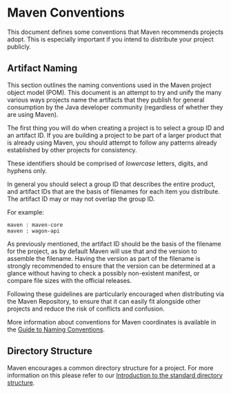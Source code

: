# Maven Conventions
<!--
Licensed to the Apache Software Foundation (ASF) under one
or more contributor license agreements.  See the NOTICE file
distributed with this work for additional information
regarding copyright ownership.  The ASF licenses this file
to you under the Apache License, Version 2.0 (the
"License"); you may not use this file except in compliance
with the License.  You may obtain a copy of the License at

    http://www.apache.org/licenses/LICENSE-2.0

Unless required by applicable law or agreed to in writing,
software distributed under the License is distributed on an
"AS IS" BASIS, WITHOUT WARRANTIES OR CONDITIONS OF ANY
KIND, either express or implied.  See the License for the
specific language governing permissions and limitations
under the License.
-->
This document defines some conventions that Maven recommends projects
adopt. This is especially important if you intend to distribute your
project publicly.

## Artifact Naming

This section outlines the naming conventions used in the Maven project
object model (POM). This document is an attempt to try and unify the
many various ways projects name the artifacts that they publish for
general consumption by the Java developer community (regardless of
whether they are using Maven).

The first thing you will do when creating a project is to select a group
ID and an artifact ID. If you are building a project to be part of a
larger product that is already using Maven, you should attempt to follow
any patterns already established by other projects for consistency.

These identifiers should be comprised of *lowercase* letters, digits,
and hyphens only.

In general you should select a group ID that describes the entire
product, and artifact IDs that are the basis of filenames for each item
you distribute. The artifact ID may or may not overlap the group ID.

For example:

    maven : maven-core
    maven : wagon-api

As previously mentioned, the artifact ID should be the basis of the
filename for the project, as by default Maven will use that and the
version to assemble the filename. Having the version as part of the
filename is strongly recommended to ensure that the version can be
determined at a glance without having to check a possibly non-existent
manifest, or compare file sizes with the official releases.

Following these guidelines are particularly encouraged when distributing
via the Maven Repository, to ensure that it can easily fit alongside
other projects and reduce the risk of conflicts and confusion.

More information about conventions for Maven coordinates is available 
in the [Guide to Naming Conventions](./guides/mini/guide-naming-conventions.html).

## Directory Structure

Maven encourages a common directory structure for a project. For more
information on this please refer to our [Introduction to the standard
directory
structure](./guides/introduction/introduction-to-the-standard-directory-layout.html).

